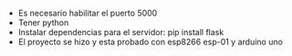 - Es necesario habilitar el puerto 5000
- Tener python
- Instalar dependencias para el servidor: pip install flask
- El proyecto se hizo y esta probado con esp8266 esp-01 y arduino uno
